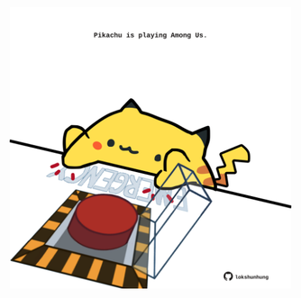 <!-- built at 22/05/2025, 00:01:21 UTC -->
<p align="center">
  <img width="500" height="500" src="./ReadmeImage.svg">
</p>
